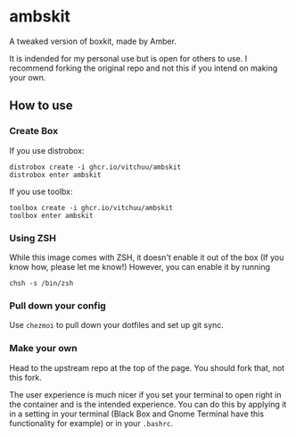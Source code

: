 # ambskit

A tweaked version of boxkit, made by Amber.

It is indended for my personal use but is open for others to use. I recommend forking the original repo and not this if you intend on making your own.

## How to use

### Create Box

If you use distrobox:

    distrobox create -i ghcr.io/vitchuu/ambskit
    distrobox enter ambskit

If you use toolbx:

    toolbox create -i ghcr.io/vitchuu/ambskit
    toolbox enter ambskit

### Using ZSH

While this image comes with ZSH, it doesn't enable it out of the box (If you know how, please let me know!)
However, you can enable it by running

    chsh -s /bin/zsh

### Pull down your config

Use `chezmoi` to pull down your dotfiles and set up git sync.

### Make your own

Head to the upstream repo at the top of the page. You should fork that, not this fork.

The user experience is much nicer if you set your terminal to open right in the container and is the intended experience. You can do this by applying it in a setting in your terminal (Black Box and Gnome Terminal have this functionality for example) or in your `.bashrc`.
